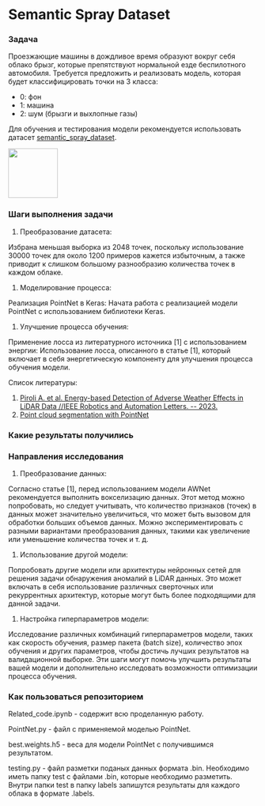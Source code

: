 
# Semantic Spray Dataset

### Задача

Проезжающие машины в дождливое время образуют вокруг себя облако брызг,
которые препятствуют нормальной езде беспилотного автомобиля. Требуется
предложить и реализовать модель, которая будет классифицировать точки на
3 класса:

-   0: фон
-   1: машина
-   2: шум (брызги и выхлопные газы)

Для обучения и тестирования модели рекомендуется использовать датасет
[semantic_spray_dataset](https://github.innominds.com/aldipiroli/semantic_spray_dataset).



<img src="https://github.com/uulm-mrm/semantic_spray_dataset/blob/main/img/teaser_0.gif" width="100" height="100" />

### Шаги выполнения задачи

1.  Преобразование датасета:

Избрана меньшая выборка из 2048 точек, поскольку использование 30000
точек для около 1200 примеров кажется избыточным, а также приводит к
слишком большому разнообразию количества точек в каждом облаке.

1.  Моделирование процесса:

Реализация PointNet в Keras: Начата работа с реализацией модели PointNet
с использованием библиотеки Keras.

1.  Улучшение процесса обучения:

Применение лосса из литературного источника \[1\] с использованием
энергии: Использование лосса, описанного в статье \[1\], который
включает в себя энергетическую компоненту для улучшения процесса
обучения модели.

Список литературы:

1.  [Piroli A. et al. Energy-based Detection of Adverse Weather Effects
    in LiDAR Data //IEEE Robotics and Automation Letters. --
    2023.](https://arxiv.org/pdf/2305.16129.pdf)
2.  [Point cloud segmentation with
    PointNet](https://keras.io/examples/vision/pointnet_segmentation/)

### Какие результаты получились

### Направления исследования

1.  Преобразование данных:

Согласно статье \[1\], перед использованием модели AWNet рекомендуется
выполнить вокселизацию данных. Этот метод можно попробовать, но следует
учитывать, что количество признаков (точек) в данных может значительно
увеличиться, что может быть вызовом для обработки больших объемов
данных. Можно экспериментировать с разными вариантами преобразования
данных, такими как увеличение или уменьшение количества точек и т. д.

1.  Использование другой модели:

Попробовать другие модели или архитектуры нейронных сетей для решения
задачи обнаружения аномалий в LiDAR данных. Это может включать в себя
использование различных сверточных или рекуррентных архитектур, которые
могут быть более подходящими для данной задачи.

1.  Настройка гиперпараметров модели:

Исследование различных комбинаций гиперпараметров модели, таких как
скорость обучения, размер пакета (batch size), количество эпох обучения
и других параметров, чтобы достичь лучших результатов на валидационной
выборке. Эти шаги могут помочь улучшить результаты вашей модели и
дополнительно исследовать возможности оптимизации процесса обучения.

### Как пользоваться репозиторием

Related_code.ipynb - содержит всю проделанную работу.

PointNet.py - файл с применяемой моделью PointNet.

best.weights.h5 - веса для модели PointNet с получившимся результатом.

testing.py - файл разметки поданых данных формата .bin. Необходимо иметь
папку test с файлами .bin, которые необходимо разметить. Внутри папки
test в папку labels запишутся результаты для каждого облака в формате
.labels.

